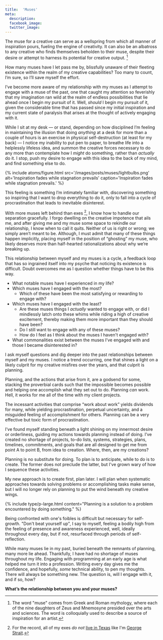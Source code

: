 ```yaml
---
title:  'Muses'
meta: 
  description: 
  facebook_image: 
  twitter_image: 
---
```


The muse for a creative can serve as a wellspring from which all manner of inspiration pours, fueling the engine of creativity. It can also be an albatross to any creative who finds themselves beholden to their muse, despite their desire or attempt to harness its potential for creative output. [^1]

[^1]: The word "muse" comes from Greek and Roman mythology, where each of the nine daughters of Zeus and Mnemosyne presided over the arts and sciences. The word is colloquially used to describe a source of inspiration for an artist.

How many muses have I let pass me by, blissfully unaware of their fleeting existence within the realm of my creative capabilities? Too many to count, I’m sure, so I’ll save myself the effort.

I’ve become more aware of my relationship with my muses as I attempt to engage with a muse of the past, one that caught my attention so feverishly that my imagination ran wild at the realm of endless possibilities that lie ahead once I begin my pursuit of it. Well, _should_ I begin my pursuit of it, given the considerable time that has passed since my initial inspiration and my current state of paralysis that arises at the thought of actively engaging with it.

While I sit at my desk — or stand, depending on how disciplined I’m feeling in maintaining the illusion that doing _anything_ at a desk for more than a couple of hours is an exercise in physical self-destruction (at least for my back) — I notice my inability to put pen to paper, to breathe life into a helplessly lifeless idea, and summon the creative forces necessary to do any more than contemplate how I _might_ do something, rather than _actually_ do it. I stop, push my desire to engage with this idea to the back of my mind, and find something else to do.

{% include atoms/figure.html src='/images/posts/muses/lightbulbs.png' alt='Inspiration fades while stagnation prevails' caption='Inspiration fades while stagnation prevails.' %}

This feeling is something I’m intimately familiar with, discovering something so inspiring that I want to drop everything to do it, only to fall into a cycle of procrastination that leads to inevitable disinterest.

With more muses left behind than exes [^2], I know how to handle our separation gracefully. I forgo dwelling on the creative impotence that ails me, and after giving me and my muse some space to rekindle our relationship, I know when to call it quits. Neither of us is right or wrong; we simply aren’t meant to be. Although, I must admit that many of these things happen implicitly, placing myself in the position of “ghosting” my muse, who likely deserves more than half-hearted rationalizations about why we’re breaking up.

[^2]: For the record, all of my exes *do not* [live in Texas](https://youtu.be/0KCWqnldEag?t=28) like I'm [George Strait](https://www.youtube.com/watch?v=Jk7uXaNuWNE).

This relationship between myself and my muses is a cycle, a feedback loop that has so ingrained itself into my psyche that noticing its existence is difficult. Doubt overcomes me as I question whether things have to be this way.

- What notable muses have I experienced in my life?
- Which muses have I engaged with the most?
  - Which of these have been the most satisfying or rewarding to engage with?
- Which muses have I engaged with the least?
  - Are these muses things I _actually_ wanted to engage with, or did I mindlessly latch onto these whims while riding a high of creative excitement, thereby making them more important than they should have been?
  - Do I still want to engage with any of these muses?
  - How do I feel as I think about the muses I haven't engaged with?
- What commonalities exist between the muses I’ve engaged with and those I became disinterested in?

I ask myself questions and dig deeper into the past relationships between myself and my muses. I notice a trend occurring, one that shines a light on a likely culprit for my creative misfires over the years, and that culprit is planning.   

Planning, and the actions that arise from it, are a godsend for some, stacking the proverbial cards such that the impossible becomes possible and helping one accomplish what they set out to do. Planning _can_ work. Hell, it works for me all of the time with my client projects.  

The incessant activities that comprise “work about work” yields dividends for many, while yielding procrastination, perpetual uncertainty, and a misguided feeling of accomplishment for others. Planning can be a very effective but toxic form of procrastination.

I’ve found myself standing beneath a light shining on my innermost desire or orderliness, guiding my actions towards planning instead of doing. I’ve created no shortage of projects, to-do lists, systems, strategies, plans, timelines, commitments, and goals that are all designed to get me from point A to point B, from idea to creation. Where, then, are my creations?  

Planning is no substitute for doing. To plan is to anticipate, while to do is to create. The former does not preclude the latter, but I've grown wary of how I sequence these activities.

My new approach is to create first, plan later. I will plan when systematic approaches towards solving problems or accomplishing tasks make sense, but I will no longer rely on planning to put the wind beneath my creative wings.    

{% include type/p-large.html content="Planning is a solution to a problem encountered by doing something." %}

Being confronted with one's foibles is difficult but necessary for self-growth. "Don't beat yourself up", I say to myself, feeling a bodily high from the feeling of presence and awareness experienced, well, ideally throughout every day, but if not, resurfaced through periods of self-reflection.     

While many muses lie in my past, buried beneath the remnants of planning, many more lie ahead. Thankfully, I have had no shortage of muses throughout my life. Engaging with programming at an early age is what helped me turn it into a profession. Writing every day gives me the confidence, and hopefully, _some_ technical ability, to pen my thoughts. There will always be something new. The question is, will I engage with it, and if so, how?    

**What’s the relationship between you and your muses?**
